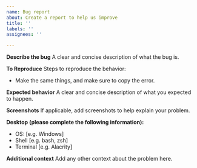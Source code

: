 ```yaml
---
name: Bug report
about: Create a report to help us improve
title: ''
labels: ''
assignees: ''

---
```


**Describe the bug**
A clear and concise description of what the bug is.

**To Reproduce**
Steps to reproduce the behavior:
 - Make the same things, and make sure to copy the error.

**Expected behavior**
A clear and concise description of what you expected to happen.

**Screenshots**
If applicable, add screenshots to help explain your problem.

**Desktop (please complete the following information):**
 - OS: [e.g. Windows]
 - Shell [e.g. bash, zsh]
 - Terminal [e.g. Alacrity]

**Additional context**
Add any other context about the problem here.
